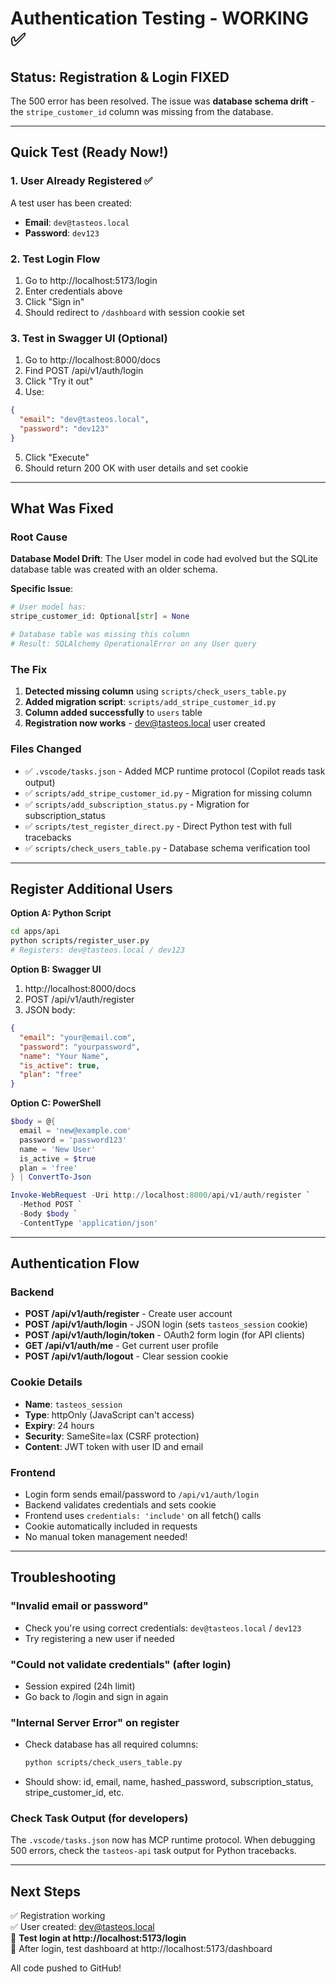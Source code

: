 # Authentication Testing - WORKING ✅

## Status: Registration & Login FIXED

The 500 error has been resolved. The issue was **database schema drift** - the `stripe_customer_id` column was missing from the database.

---

## Quick Test (Ready Now!)

### 1. User Already Registered ✅
A test user has been created:
- **Email**: `dev@tasteos.local`
- **Password**: `dev123`

### 2. Test Login Flow
1. Go to http://localhost:5173/login
2. Enter credentials above
3. Click "Sign in"
4. Should redirect to `/dashboard` with session cookie set

### 3. Test in Swagger UI (Optional)
1. Go to http://localhost:8000/docs
2. Find POST /api/v1/auth/login
3. Click "Try it out"
4. Use:
```json
{
  "email": "dev@tasteos.local",
  "password": "dev123"
}
```
5. Click "Execute"
6. Should return 200 OK with user details and set cookie

---

## What Was Fixed

### Root Cause
**Database Model Drift**: The User model in code had evolved but the SQLite database table was created with an older schema.

**Specific Issue**:
```python
# User model has:
stripe_customer_id: Optional[str] = None

# Database table was missing this column
# Result: SQLAlchemy OperationalError on any User query
```

### The Fix
1. **Detected missing column** using `scripts/check_users_table.py`
2. **Added migration script**: `scripts/add_stripe_customer_id.py`
3. **Column added successfully** to `users` table
4. **Registration now works** - dev@tasteos.local user created

### Files Changed
- ✅ `.vscode/tasks.json` - Added MCP runtime protocol (Copilot reads task output)
- ✅ `scripts/add_stripe_customer_id.py` - Migration for missing column
- ✅ `scripts/add_subscription_status.py` - Migration for subscription_status
- ✅ `scripts/test_register_direct.py` - Direct Python test with full tracebacks
- ✅ `scripts/check_users_table.py` - Database schema verification tool

---

## Register Additional Users

**Option A: Python Script**
```bash
cd apps/api
python scripts/register_user.py
# Registers: dev@tasteos.local / dev123
```

**Option B: Swagger UI**
1. http://localhost:8000/docs
2. POST /api/v1/auth/register
3. JSON body:
```json
{
  "email": "your@email.com",
  "password": "yourpassword",
  "name": "Your Name",
  "is_active": true,
  "plan": "free"
}
```

**Option C: PowerShell**
```powershell
$body = @{
  email = 'new@example.com'
  password = 'password123'
  name = 'New User'
  is_active = $true
  plan = 'free'
} | ConvertTo-Json

Invoke-WebRequest -Uri http://localhost:8000/api/v1/auth/register `
  -Method POST `
  -Body $body `
  -ContentType 'application/json'
```

---

## Authentication Flow

### Backend
- **POST /api/v1/auth/register** - Create user account
- **POST /api/v1/auth/login** - JSON login (sets `tasteos_session` cookie)
- **POST /api/v1/auth/login/token** - OAuth2 form login (for API clients)
- **GET /api/v1/auth/me** - Get current user profile
- **POST /api/v1/auth/logout** - Clear session cookie

### Cookie Details
- **Name**: `tasteos_session`
- **Type**: httpOnly (JavaScript can't access)
- **Expiry**: 24 hours
- **Security**: SameSite=lax (CSRF protection)
- **Content**: JWT token with user ID and email

### Frontend
- Login form sends email/password to `/api/v1/auth/login`
- Backend validates credentials and sets cookie
- Frontend uses `credentials: 'include'` on all fetch() calls
- Cookie automatically included in requests
- No manual token management needed!

---

## Troubleshooting

### "Invalid email or password"
- Check you're using correct credentials: `dev@tasteos.local` / `dev123`
- Try registering a new user if needed

### "Could not validate credentials" (after login)
- Session expired (24h limit)
- Go back to /login and sign in again

### "Internal Server Error" on register
- Check database has all required columns:
  ```bash
  python scripts/check_users_table.py
  ```
- Should show: id, email, name, hashed_password, subscription_status, stripe_customer_id, etc.

### Check Task Output (for developers)
The `.vscode/tasks.json` now has MCP runtime protocol.
When debugging 500 errors, check the `tasteos-api` task output for Python tracebacks.

---

## Next Steps

✅ Registration working  
✅ User created: dev@tasteos.local  
🔄 **Test login at http://localhost:5173/login**  
🔄 After login, test dashboard at http://localhost:5173/dashboard  

All code pushed to GitHub!

